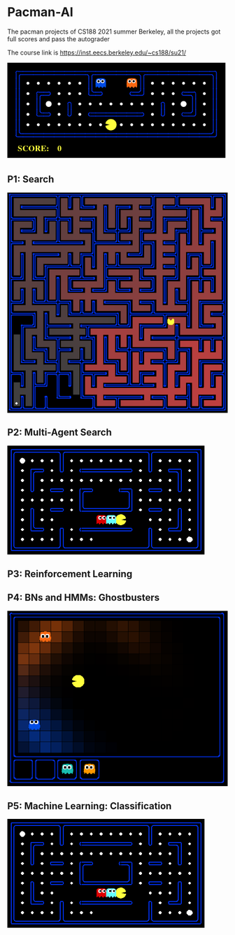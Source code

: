 # Pacman-AI
The pacman projects of CS188 2021 summer Berkeley, all the projects got full scores and pass the autograder 

The course link is https://inst.eecs.berkeley.edu/~cs188/su21/

![image](https://github.com/NingNing-C/Pacman-AI/blob/master/figures/pacman_game.gif)

## P1: Search
![image](https://github.com/NingNing-C/Pacman-AI/blob/master/figures/maze.png)
## P2: Multi-Agent Search
![image](https://github.com/NingNing-C/Pacman-AI/blob/master/figures/pacman_multi_agent.png)
## P3: Reinforcement Learning
## P4: BNs and HMMs: Ghostbusters
![image](https://github.com/NingNing-C/Pacman-AI/blob/master/figures/busters.png)
## P5: Machine Learning: Classification
![image](https://github.com/NingNing-C/Pacman-AI/blob/master/figures/pacman_multi_agent.png)
